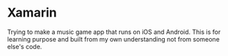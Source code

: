 # Xamarin
Trying to make a music game app that runs on iOS and Android. 
This is for learning purpose and built from my own understanding not from someone else's code.
